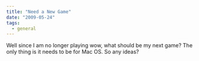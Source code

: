 ```yaml
---
title: "Need a New Game"
date: "2009-05-24"
tags:
  - general
---
```


Well since I am no longer playing wow, what should be my next game? The only thing is it needs to be for Mac OS. So any ideas?
